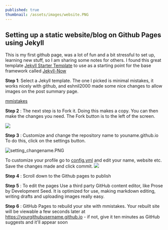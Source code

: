 ```yaml
---
published: true
thumbnail: /assets/images/website.PNG
---
```

## Setting up a static website/blog on Github Pages using Jekyll

This is my first github page, was a lot of fun and a bit stressful to set up, learning new stuff, so I am sharing some notes for others. I found this great template [Jekyll Starter Template](https://github.com/mmistakes/mm-github-pages-starter) to use as a starting point for the base framework called [Jekyll-Now](https://github.com/barryclark/jekyll-now)

**Step 1**: Select a  Jekyll template. The one I picked is minimal mistakes, it works nicely with github, and eshnil2000 made some nice changes to allow images on the post summary page.

[mmistakes](https://github.com/eshnil2000/mm-github-pages-starter)

**Step 2** : The next step is to Fork it. Doing this makes a copy. You can then make the changes you need. The Fork button is to the left of the screen.

![]({{site.baseurl}}/assets/images/fork2_pointer.png)


**Step 3** : Customize and change the repository name to youname.github.io To do this, click on the settings button. 
         
![setting_changename.PNG]({{site.baseurl}}/assets/images/setting_changename.PNG)

To customize your profile go to [config.yml](https://github.com/eshanis/eshanis.github.io/blob/master/_config.yml) and edit your name, website etc. Save the changes made and click commit. 
![]({{site.baseurl}}/assets/images/setting_changename.PNG)

**Step 4** : Scroll down to the Github pages to publish
        
**Step 5** : To edit the pages Use a third party GitHub content editor, like Prose by Development Seed. It is optimized for use, making markdown editing, writing drafts and uploading images really easy.   
          
**Step 6** : GitHub Pages to rebuild your site with mmistakes. Your rebuilt site will be viewable a few seconds later at https://yourgithubusername.github.io - if not, give it ten minutes as GitHub suggests and it'll appear soon
